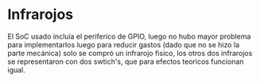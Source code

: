 # Infrarojos

El SoC usado incluía el periferico de GPIO, luego no hubo mayor problema para implementarlos luego para reducir gastos (dado que no se hizo la parte mecánica) solo se compró un infrarojo fisico, los otros dos infrarojos se representaron con dos swtich's, que para efectos teoricos funcionan igual.

